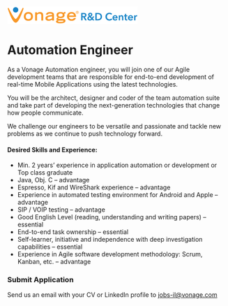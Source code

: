 ![Vonage Logo](../Images/logo-RnD-web.png)

# Automation Engineer

As a Vonage Automation engineer, you will join one of our Agile development teams that are responsible for end-to-end development of real-time Mobile Applications using the latest technologies.

You will be the architect, designer and coder of the team automation suite and take part of developing the next-generation technologies that change how people communicate.

We challenge our engineers to be versatile and passionate and tackle new problems as we continue to push technology forward.

#### Desired Skills and Experience: 
* Min. 2 years’ experience in application automation or development or Top class graduate 
* Java, Obj. C – advantage
* Espresso, Kif and WireShark experience – advantage
* Experience in automated testing environment for Android and Apple – advantage
* SIP / VOIP testing – advantage
* Good English Level (reading, understanding and writing papers) –  essential
* End-to-end task ownership – essential
* Self-learner, initiative and independence with deep investigation capabilities – essential
* Experience in Agile software development methodology: Scrum, Kanban, etc. – advantage

### Submit Application
Send us an email with your CV or LinkedIn profile to <a href="mailto:jobs-il@vonage.com">jobs-il@vonage.com</a>
